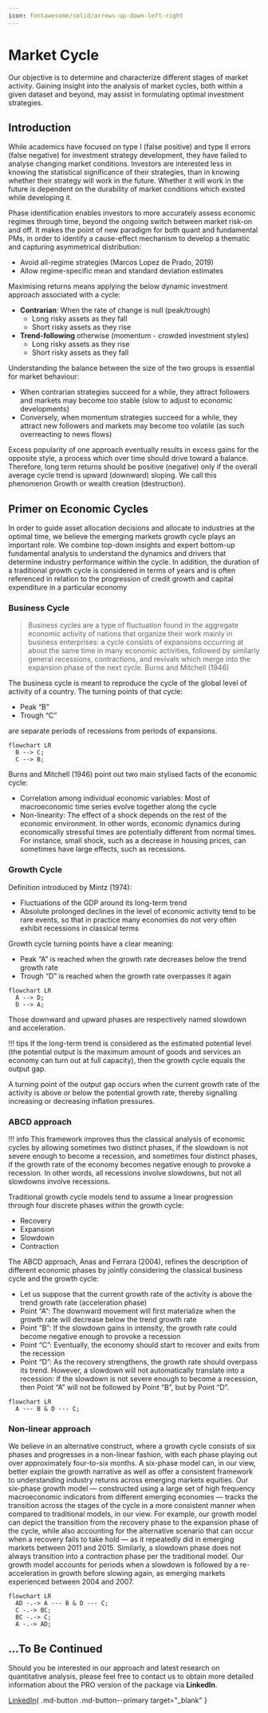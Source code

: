 ```yaml
---
icon: fontawesome/solid/arrows-up-down-left-right
---
```


# Market Cycle

Our objective is to determine and characterize different stages of market activity. Gaining insight into the analysis of market cycles, both within a given dataset and beyond, may assist in formulating optimal investment strategies.

## Introduction

While academics have focused on type I (false positive) and type II errors (false negative) for investment strategy development, they have failed to analyse changing market conditions. Investors are interested less in knowing the statistical significance of their strategies, than in knowing whether their strategy will work in the future. Whether it will work in the future is dependent on the durability of market conditions which existed while developing it. 

Phase identification enables investors to more accurately assess economic regimes through time, beyond the ongoing switch between market risk-on and off. It makes the point of new paradigm for both quant and fundamental PMs, in order to identify a cause-effect mechanism to develop a thematic and capturing asymmetrical distribution:

* Avoid all-regime strategies (Marcos Lopez de Prado, 2019)
* Allow regime-specific mean and standard deviation estimates

Maximising returns means applying the below dynamic investment approach associated with a cycle:

* **Contrarian**: When the rate of change is null (peak/trough)
    * Long risky assets as they fall
    * Short risky assets as they rise
* **Trend-following** otherwise (momentum - crowded investment styles)
    * Long risky assets as they rise
    * Short risky assets as they fall

Understanding the balance between the size of the two groups is essential for market behaviour:

* When contrarian strategies succeed for a while, they attract followers and markets may become too stable (slow to adjust to economic developments)
* Conversely, when momentum strategies succeed for a while, they attract new followers and markets may become too volatile (as such overreacting to news flows)

Excess popularity of one approach eventually results in excess gains for the opposite style, a process which over time should drive toward a balance. Therefore, long term returns should be positive (negative) only if the overall average cycle trend is upward (downward) sloping. We call this phenomenon Growth or wealth creation (destruction).

## Primer on Economic Cycles

In order to guide asset allocation decisions and allocate to industries at the optimal time, we believe the emerging markets growth cycle plays an important role. We combine top-down insights and expert bottom-up fundamental analysis to understand the dynamics and drivers that determine industry performance within the cycle. In addition, the duration of a traditional growth cycle is considered in terms of years and is often referenced in relation to the progression of credit growth and capital expenditure in a particular economy

### Business Cycle

>Business cycles are a type of fluctuation found in the aggregate economic activity of nations that organize their work mainly in business enterprises: a cycle consists of expansions occurring at about the same time in many economic activities, followed by similarly general recessions, contractions, and revivals which merge into the expansion phase of the next cycle. Burns and Mitchell (1946)

The business cycle is meant to reproduce the cycle of the global level of activity of a country. The turning points of that cycle:

* Peak “B”
* Trough “C”

are separate periods of recessions from periods of expansions.

``` mermaid
flowchart LR
  B --> C;
  C --> B;
```

Burns and Mitchell (1946) point out two main stylised facts of the economic cycle:

* Correlation among individual economic variables: Most of macroeconomic time series evolve together along the cycle
* Non-linearity: The effect of a shock depends on the rest of the economic environment. In other words, economic dynamics during economically stressful times are potentially different from normal times. For instance, small shock, such as a decrease in housing prices, can sometimes have large effects, such as recessions.

### Growth Cycle

Definition introduced by Mintz (1974):

* Fluctuations of the GDP around its long-term trend
* Absolute prolonged declines in the level of economic activity tend to be rare events, so that in practice many economies do not very often exhibit recessions in classical terms

Growth cycle turning points have a clear meaning: 

* Peak “A” is reached when the growth rate decreases below the trend growth rate 
* Trough “D” is reached when the growth rate overpasses it again

``` mermaid
flowchart LR
  A --> D;
  D --> A;
```

Those downward and upward phases are respectively named slowdown and acceleration.

!!! tips
    If the long-term trend is considered as the estimated potential level (the potential output is the maximum amount of goods and services an economy can turn out at full capacity), then the growth cycle equals the output gap.

A turning point of the output gap occurs when the current growth rate of the activity is above or below the potential growth rate, thereby signalling increasing or decreasing inflation pressures.

### ABCD approach

!!! info
    This framework improves thus the classical analysis of economic cycles by allowing sometimes two distinct phases, if the slowdown is not severe enough to become a recession, and sometimes four distinct phases, if the growth rate of the economy becomes negative enough to provoke a recession. In other words, all recessions involve slowdowns, but not all slowdowns involve recessions.

Traditional growth cycle models tend to assume a linear progression through four discrete phases within the growth cycle: 

* Recovery
* Expansion
* Slowdown
* Contraction

The ABCD approach, Anas and Ferrara (2004), refines the description of different economic phases by jointly considering the classical business cycle and the growth cycle:

* Let us suppose that the current growth rate of the activity is above the trend growth rate (acceleration phase)
* Point “A”: The downward movement will first materialize when the growth rate will decrease below the trend growth rate
* Point “B”: If the slowdown gains in intensity, the growth rate could become negative enough to provoke a recession
* Point “C”: Eventually, the economy should start to recover and exits from the recession
* Point “D”: As the recovery strengthens, the growth rate should overpass its trend. However, a slowdown will not automatically translate into a recession: if the slowdown is not severe enough to become a recession, then Point “A” will not be followed by Point “B”, but by Point “D”.

``` mermaid
flowchart LR
  A --- B & D --- C;
```

### Non-linear approach

We believe in an alternative construct, where a growth cycle consists of six phases and progresses in a non-linear fashion, with each phase playing out over approximately four-to-six months. A six-phase model can, in our view, better explain the growth narrative as well as offer a consistent framework to understanding industry returns across emerging markets equities. Our six-phase growth model — constructed using a large set of high frequency macroeconomic indicators from different emerging economies — tracks the transition across the stages of the cycle in a more consistent manner when compared to traditional models, in our view. For example, our growth model can depict the transition from the recovery phase to the expansion phase of the cycle, while also accounting for the alternative scenario that can occur when a recovery fails to take hold — as it repeatedly did in emerging markets between 2011 and 2015. Similarly, a slowdown phase does not always transition into a contraction phase per the traditional model. Our growth model accounts for periods when a slowdown is followed by a re-acceleration in growth before slowing again, as emerging markets experienced between 2004 and 2007.

``` mermaid
flowchart LR
  AD -.-> A --- B & D --- C;
  C -.-> BC;
  BC -.-> C;
  A -.-> AD;
```

## ...To Be Continued

Should you be interested in our approach and latest research on quantitative analysis, please feel free to contact us to obtain more detailed information about the PRO version of the package via **LinkedIn**.

[LinkedIn](https://www.linkedin.com/in/j-mr/ ){ .md-button .md-button--primary target="_blank" }


